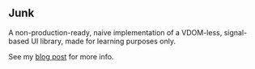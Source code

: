 ## Junk

A non-production-ready, naive implementation of a VDOM-less, signal-based
UI library, made for learning purposes only.

See my [blog post](https://marioph.com/blog/signals-are-everywhere) for more info.
